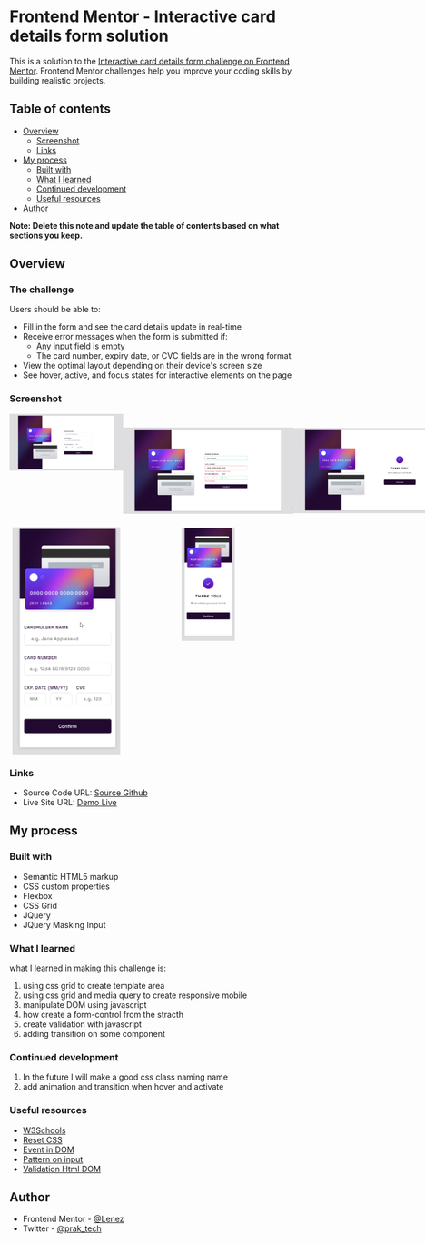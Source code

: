 # Frontend Mentor - Interactive card details form solution

This is a solution to the [Interactive card details form challenge on Frontend Mentor](https://www.frontendmentor.io/challenges/interactive-card-details-form-XpS8cKZDWw). Frontend Mentor challenges help you improve your coding skills by building realistic projects.

## Table of contents

- [Overview](#overview)
  - [Screenshot](#screenshot)
  - [Links](#links)
- [My process](#my-process)
  - [Built with](#built-with)
  - [What I learned](#what-i-learned)
  - [Continued development](#continued-development)
  - [Useful resources](#useful-resources)
- [Author](#author)

**Note: Delete this note and update the table of contents based on what sections you keep.**

## Overview

### The challenge

Users should be able to:

- Fill in the form and see the card details update in real-time
- Receive error messages when the form is submitted if:
  - Any input field is empty
  - The card number, expiry date, or CVC fields are in the wrong format
- View the optimal layout depending on their device's screen size
- See hover, active, and focus states for interactive elements on the page

### Screenshot

<div style="display:flex; ">
    <img src="./screenshoot/desktop-preview.png" style="height:100px; width:200px; object-fit:contain " />
    <img src="./screenshoot/desktop-state-preview.png" style="height:200px; width:300px; object-fit:contain" />
    <img src="./screenshoot/desktop-complete-preview.png" style="height:200px; width:300px; object-fit:contain" />
</div>
<div style="display:flex;">
    <img src="./screenshoot/mobile-preview.png" style="height:400px; width:200px; object-fit:contain" />
    <img src="./screenshoot/mobile-complete-preview.png" style="height:200px; width:300px; object-fit:contain" />
</div>

### Links

- Source Code URL: [Source Github](https://github.com/lenez12/interactive-card-details-form-main.git)
- Live Site URL: [Demo Live](https://lenez-interactive-card.netlify.app/)

## My process

### Built with

- Semantic HTML5 markup
- CSS custom properties
- Flexbox
- CSS Grid
- JQuery
- JQuery Masking Input

### What I learned

what I learned in making this challenge is:

1. using css grid to create template area
2. using css grid and media query to create responsive mobile
3. manipulate DOM using javascript
4. how create a form-control from the stracth
5. create validation with javascript
6. adding transition on some component

### Continued development

1. In the future I will make a good css class naming name
2. add animation and transition when hover and activate

### Useful resources

- [W3Schools](https://www.w3schools.com/howto/howto_css_center-vertical.asp)
- [Reset CSS](https://piccalil.li/blog/a-modern-css-reset/)
- [Event in DOM](https://developer.mozilla.org/en-US/docs/Web/API/HTMLElement/change_event)
- [Pattern on input](https://www.aleksandrhovhannisyan.com/blog/html-input-validation-without-a-form/)
- [Validation Html DOM](https://dev.to/javascriptacademy/form-validation-using-javascript-34je)

## Author

- Frontend Mentor - [@Lenez](https://www.frontendmentor.io/profile/yourusername)
- Twitter - [@prak_tech](https://www.twitter.com/prak_tech)

